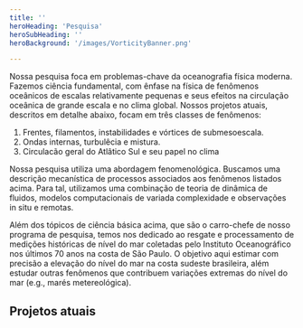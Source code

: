 ```yaml
---
title: ''
heroHeading: 'Pesquisa'
heroSubHeading: ''
heroBackground: '/images/VorticityBanner.png'

---
```


Nossa pesquisa foca em problemas-chave da oceanografia física moderna. Fazemos ciência fundamental, com ênfase na física de fenômenos oceânicos de escalas relativamente pequenas e seus efeitos na circulação oceânica de grande escala e no clima global. Nossos projetos atuais, descritos em detalhe abaixo, focam em três classes de fenômenos:

1. Frentes, filamentos, instabilidades e vórtices de submesoescala. 
2. Ondas internas, turbulêcia e mistura.
3.  Circulacão geral do Atlâtico Sul e seu papel no clima

Nossa pesquisa utiliza uma abordagem fenomenológica. Buscamos uma descrição mecanística de processos associados aos fenômenos listados acima. Para tal, utilizamos uma combinação de teoria de dinâmica de fluidos, modelos computacionais de variada complexidade e observações in situ e remotas.

Além dos tópicos de ciência básica acima, que são o carro-chefe de nosso programa de pesquisa, temos nos dedicado ao resgate e processamento de medições históricas de nível do mar coletadas pelo Instituto Oceanográfico nos últimos 70 anos na costa de São Paulo. O objetivo aqui estimar com precisão a elevação do nível do mar na costa sudeste brasileira, além estudar outras fenômenos que contribuem variações extremas do nível do mar (e.g., marés metereológica).

## Projetos atuais